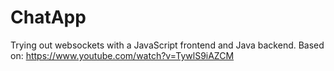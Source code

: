 # ChatApp

Trying out websockets with a JavaScript frontend and Java backend.
Based on: https://www.youtube.com/watch?v=TywlS9iAZCM
